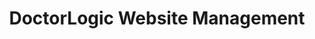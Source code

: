 ---
layout: components
title: DoctorLogic Website Management
description: "Our team manages your digital marketing while you focus on your patients."
meta_image: "/img/meta/website-management.jpg"
gsap: true
custom_js: website-management
page_class:
- class: website-management
product: "website management"
permalink: "/products/website-management"
hs_form_id: "75c57a13-9090-4db1-acd0-be51d1a76f7e"
page_sections:
- component: hero-1
  component_css: hero
  class: website-management-hero
  headline: "Modern Medical Websites"
  text: "A premium website deserves premium website services. We see medical practices everywhere who tell us they have a website, but don’t have the time to manage it properly. We’ve got your back! With Website Management, we provide you with simple tools to easily make changes and updates to your website in real-time."
  btn:
  img: "/img/products/website-management/hero-img.svg"
- component: image-group
  component_css: image-group
  class: website-management__image-group--1
  headline: "Medical Websites Built to Convert"
  text: "Your website is a significant asset to your digital strategy and should not be taken lightly. With DoctorLogic you'll receive a website that not only looks great but functions seamlessly. We create custom and educational medical websites that are 100% responsive for practices with one goal in mind: grow your practice."
  btn:
  - btn-link: "/products/website-management/website-design/"
    btn-label: "Learn More"
  items:
  - class: image-group__image--1
    src: /img/products/website-management/tru-derm.png
    alt-text: "Tru-Derm Med Spa"
  - class: image-group__image--2
    src: /img/products/website-management/vip.png
    alt-text: "VIP Plastic Surgery"
  - class: image-group__image--3
    src: /img/products/website-management/smiles-new-york.png
    alt-text: "Smiles New York"
  - class: image-group__image--4
    src: /img/products/website-management/jamie-schwartz.png
    alt-text: "Jamie Schwartz, MD"
- component: callout-headline
  component_css: callout-headline
  class: callout-headline__website-management
  headline: "<span>77%</span> of potential patients are using search engines prior to ever booking an appointment"
  source: "Software Advice"
- component: feature-1
  component_css: feature
  headline: "HIPAA Compliant Website"
  class: website-management__feature--1
  text: "Your patient’s security is our top priority. We take important steps to make sure your website and patient’s information is secure with our 100% HIPAA secure Website Marketing Platform. Where your site is hosted, how you add content and the forms your patients fill out are all HIPAA compliant."
  btn:
  img: "/img/products/website-management/hipaa-secure.jpg"
  img_alignment: "Left"
- component: callout
  component_css: callout
  class: bob
  background: false
  headline: "Is your website HIPAA secure?"
  text: "Find out if your website is at risk of leaking your patients' private health information (PHI)."
  subscription: 
  - hs_form_id: "06f56631-a445-49da-89a7-b852166248b1"
- component: feature-1
  component_css: feature
  headline: "Unlimited Pages"
  class: website-management__feature--2
  text: "Our medical websites are built with an unlimited number of pages that allow you to elevate your medical practice in local search results. We use your procedures, profiles, reviews, photo galleries and more to create and optimize new pages for search engines. The more <content> housed on your website, the more you’re increasing your digital footprint and acquiring patients."
  btn:
  img: "/img/products/website-management/unlimited-pages.jpg"
  img_alignment: "Right"
- component: text-component
  component_css: text-component
  headline:
  - headline: "As technology changes, so does your website."
  text: "Our website marketing platform is constantly upgrading to improve overall performance and keep up with how today’s patients shop online in this rapidly changing environment. With unlimited technology upgrades, you never have to worry if your website is up to date."
  btn:
  - btn-link: "#"
    btn-label: "Learn More" 
- component: feature-1
  component_css: feature
  headline: "On-Page Editing"
  class: website-management__feature--3
  text: "With 100% access to your content and the ability to make real-time edits to your website with no delays. Worried about what the update may look like? See your updates before hitting submit. Don't have time to make these updates? No worries, our support team is available to make unlimited site updates on your behalf."
  btn: 
  img: "/img/products/website-management/on-page-edit.jpg"
  img_alignment: "Left"
---